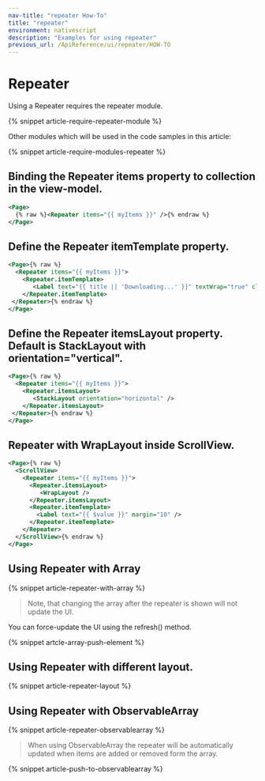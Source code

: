```yaml
---
nav-title: "repeater How-To"
title: "repeater"
environment: nativescript
description: "Examples for using repeater"
previous_url: /ApiReference/ui/repeater/HOW-TO
---
```


# Repeater

Using a Repeater requires the repeater module.

{% snippet article-require-repeater-module %}

Other modules which will be used in the code samples in this article:

{% snippet article-require-modules-repeater %}

## Binding the Repeater items property to collection in the view-model.

``` XML
<Page>
  {% raw %}<Repeater items="{{ myItems }}" />{% endraw %}
</Page>
```

## Define the Repeater itemTemplate property.

``` XML
<Page>{% raw %}
  <Repeater items="{{ myItems }}">
    <Repeater.itemTemplate>
       <Label text="{{ title || 'Downloading...' }}" textWrap="true" class="title" />
    </Repeater.itemTemplate>
 </Repeater>{% endraw %}
</Page>
```

## Define the Repeater itemsLayout property. Default is StackLayout with orientation="vertical".

``` XML
<Page>{% raw %}
  <Repeater items="{{ myItems }}">
    <Repeater.itemsLayout>
       <StackLayout orientation="horizontal" />
    </Repeater.itemsLayout>
 </Repeater>{% endraw %}
</Page>
```

## Repeater with WrapLayout inside ScrollView.

``` XML
<Page>{% raw %}
  <ScrollView>
    <Repeater items="{{ myItems }}">
      <Repeater.itemsLayout>
         <WrapLayout />
      </Repeater.itemsLayout>
      <Repeater.itemTemplate>
        <Label text="{{ $value }}" margin="10" />
      </Repeater.itemTemplate>
    </Repeater>
  </ScrollView>{% endraw %}
</Page>
```

## Using Repeater with Array

{% snippet article-repeater-with-array %}

> Note, that changing the array after the repeater is shown will not update the UI.

You can force-update the UI using the refresh() method.

{% snippet artcle-array-push-element %}

## Using Repeater with different layout.

{% snippet article-repeater-layout %}

## Using Repeater with ObservableArray

{% snippet article-repeater-observablearray %}

> When using ObservableArray the repeater will be automatically updated when items are added or removed form the array.

{% snippet article-push-to-observablearray %}
